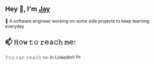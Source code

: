 <h2>Hey 👋, I'm <a href="https://erjiale.github.io/">Jay</a></h2>
<p>🧐 A software engineer working on some side projects to keep learning everyday</p>

## 📫 𝙷𝚘𝚠 𝚝𝚘 𝚛𝚎𝚊𝚌𝚑 𝚖𝚎:
𝚈𝚘𝚞 𝚌𝚊𝚗 𝚛𝚎𝚊𝚌𝚑 𝚖𝚎 in LinkedIn!! [<img src="https://i.sstatic.net/gVE0j.png" alt="linkedin" style="height: 16px"> ](https://www.linkedin.com/in/jiale-qiu/)

<!--
**erjiale/erjiale** is a ✨ _special_ ✨ repository because its `README.md` (this file) appears on your GitHub profile.

Here are some ideas to get you started:

- 🔭 I’m currently working on ...
- 🌱 I’m currently learning ...
- 👯 I’m looking to collaborate on ...
- 🤔 I’m looking for help with ...
- 💬 Ask me about ...
- 📫 How to reach me: ...
- 😄 Pronouns: ...
- ⚡ Fun fact: ...
-->
